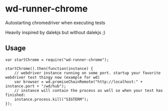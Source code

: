# wd-runner-chrome

Autostarting chromedriver when executing tests

Heavily inspired by dalekjs but without dalekjs ;)

## Usage

    var startChrome = require("wd-runner-chrome");

    startChrome().then(function(instance) {
        // webdriver instance running on some port. startup your favorite webdriver test thingy now (example for wd)
        var browser = wd.promiseChainRemote("http://localhost:" + instance.port + "/wd/hub");
        // instance will contain the process as well so when your test has finished:
        instance.process.kill("SIGTERM");
    });

